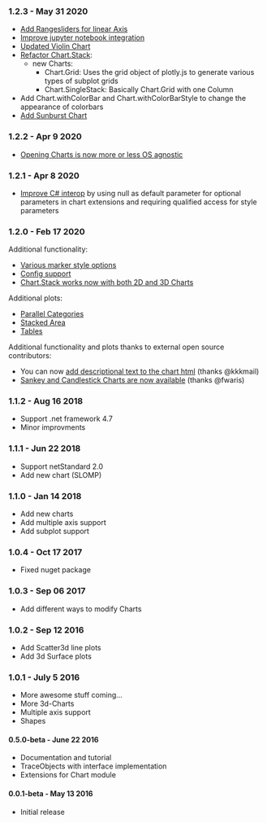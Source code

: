 ### 1.2.3 - May 31 2020
 * [Add Rangesliders for linear Axis](https://github.com/muehlhaus/FSharp.Plotly/commit/544641492195b1938697721b72814e0187a6c979)
 * [Improve jupyter notebook integration](https://github.com/muehlhaus/FSharp.Plotly/commit/e9560656bbc8dbf767c9eb6ca35f321c98195238)
 * [Updated Violin Chart](https://github.com/muehlhaus/FSharp.Plotly/commit/4d3afc527b11cd2f5a18c1d9876ad4e3f83beb02)
 * [Refactor Chart.Stack]():
   * new Charts: 
     * Chart.Grid: Uses the grid object of plotly.js to generate various types of subplot grids
     * Chart.SingleStack: Basically Chart.Grid with one Column
 * Add Chart.withColorBar and Chart.withColorBarStyle to change the appearance of colorbars
 * [Add Sunburst Chart]()

### 1.2.2 - Apr 9 2020
 * [Opening Charts is now more or less OS agnostic](https://github.com/muehlhaus/FSharp.Plotly/commit/f6e3dceade085e43e7e56b478b9cf7b533a4fe55)


### 1.2.1 - Apr 8 2020
 * [Improve C# interop](https://github.com/muehlhaus/FSharp.Plotly/commit/4bc8a45d4cdea3961c15429680923927b47a2840) by using null as default parameter for optional parameters in chart extensions and requiring qualified access for style parameters


### 1.2.0 - Feb 17 2020
Additional functionality:
 * [Various marker style options](https://github.com/muehlhaus/FSharp.Plotly/commit/11a80f94d9fb9f94a4504073955e009746e9fd0d)
 * [Config support](https://github.com/muehlhaus/FSharp.Plotly/commit/70998edd586553b40a8b95de56d86639902a5420)
 * [Chart.Stack works now with both 2D and 3D Charts](https://github.com/muehlhaus/FSharp.Plotly/commit/db7ce675a73f37598590f24ac99c246fce78759e)

Additional plots:
 * [Parallel Categories](https://github.com/muehlhaus/FSharp.Plotly/commit/adaf9e361d9fe8ac3b51a8832ffbb024cd3d78dc)
 * [Stacked Area](https://github.com/muehlhaus/FSharp.Plotly/commit/612666883ac07f21350d3da3d6749387a9cb1f4d)
 * [Tables](https://github.com/muehlhaus/FSharp.Plotly/commit/6bfc9e34072c486546ad3fbf118f027e57c6114c)

Additional functionality and plots thanks to external open source contributors:
 * You can now [add descriptional text to the chart html](https://github.com/muehlhaus/FSharp.Plotly/commit/bd99364d1fcfe894c772ad2fe9c59b31a37dc547) (thanks @kkkmail)
 * [Sankey and Candlestick Charts are now available](https://github.com/muehlhaus/FSharp.Plotly/commit/f1e873d7e2c2cc5a60c2365058880419668d1804) (thanks @fwaris)


### 1.1.2 - Aug 16 2018
* Support .net framework 4.7
* Minor improvments 

### 1.1.1 - Jun 22 2018
* Support netStandard 2.0
* Add new chart (SLOMP)

### 1.1.0 - Jan 14 2018
* Add new charts
* Add multiple axis support
* Add subplot support


### 1.0.4 - Oct 17 2017
* Fixed nuget package

### 1.0.3 - Sep 06 2017
* Add different ways to modify Charts


### 1.0.2 - Sep 12 2016
* Add Scatter3d line plots
* Add 3d Surface plots

### 1.0.1 - July 5 2016
* More awesome stuff coming...
* More 3d-Charts
* Multiple axis support
* Shapes 

#### 0.5.0-beta - June 22 2016
* Documentation and tutorial
* TraceObjects with interface implementation
* Extensions for Chart module

#### 0.0.1-beta - May 13 2016
* Initial release
